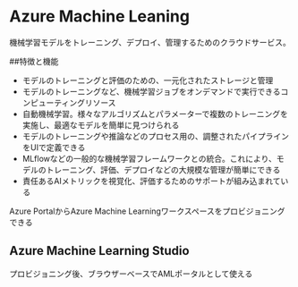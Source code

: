 # Azure Machine Leaning
機械学習モデルをトレーニング、デプロイ、管理するためのクラウドサービス。  

##特徴と機能
* モデルのトレーニングと評価のための、一元化されたストレージと管理
* モデルのトレーニングなど、機械学習ジョブをオンデマンドで実行できるコンピューティングリソース
* 自動機械学習。様々なアルゴリズムとパラメーターで複数のトレーニングを実施し、最適なモデルを簡単に見つけられる
* モデルのトレーニングや推論などのプロセス用の、調整されたパイプラインをUIで定義できる
* MLflowなどの一般的な機械学習フレームワークとの統合。これにより、モデルのトレーニング、評価、デプロイなどの大規模な管理が簡単にできる
* 責任あるAIメトリックを視覚化、評価するためのサポートが組み込まれている
  
Azure PortalからAzure Machine Learningワークスペースをプロビジョニングできる  

## Azure Machine Learning Studio
プロビジョニング後、ブラウザーベースでAMLポータルとして使える
